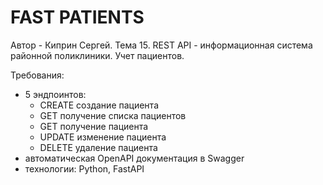 # FAST PATIENTS

Автор - Киприн Сергей.
Тема 15. REST API - информационная система районной поликлиники. Учет пациентов.

Требования:
- 5 эндпоинтов:
    - CREATE создание пациента
    - GET получение списка пациентов
    - GET получение пациента
    - UPDATE изменение пациента
    - DELETE удаление пациента
- автоматическая OpenAPI документация в Swagger
- технологии: Python, FastAPI